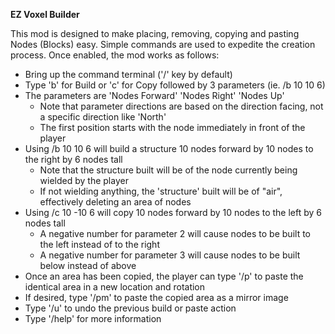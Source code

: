 **EZ Voxel Builder**

This mod is designed to make placing, removing, copying and pasting Nodes (Blocks) easy. Simple commands are used to expedite the creation process. Once enabled, the mod works as follows:

- Bring up the command terminal ('/' key by default)
- Type 'b' for Build or 'c' for Copy followed by 3 parameters (ie. /b 10 10 6)
- The parameters are 'Nodes Forward' 'Nodes Right' 'Nodes Up'
  - Note that parameter directions are based on the direction facing, not a specific direction like 'North'
  - The first position starts with the node immediately in front of the player
- Using /b 10 10 6 will build a structure 10 nodes forward by 10 nodes to the right by 6 nodes tall
  - Note that the structure built will be of the node currently being wielded by the player
  - If not wielding anything, the 'structure' built will be of "air", effectively deleting an area of nodes
- Using /c 10 -10 6 will copy 10 nodes forward by 10 nodes to the left by 6 nodes tall
  - A negative number for parameter 2 will cause nodes to be built to the left instead of to the right
  - A negative number for parameter 3 will cause nodes to be built below instead of above
- Once an area has been copied, the player can type '/p' to paste the identical area in a new location and rotation
- If desired, type '/pm' to paste the copied area as a mirror image
- Type '/u' to undo the previous build or paste action
- Type '/help' for more information